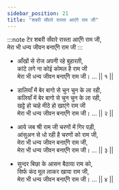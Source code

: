 ```yaml
---
sidebar_position: 21
title: "शबरी सँवारे रास्ता आएंगे राम जी"
---
```


:::note टेर
शबरी सँवारे रास्ता आएँगे राम जी, <br/>
मेरा भी धन्य जीवन बनाएँगे राम जी
:::

- आँखों से रोज अपनी रहे बुहारती, <br/>
कांटे लगे ना कोई कोमल है राम जी <br/>
मेरा भी धन्य जीवन बनाएँगे राम जी। … 	|| १ || 

- डालियाँ में बेर बागो से चुन चुन के ला रही,<br/>
कलियाँ में बेर बागो से चुन चुन के ला रही,<br/>
खट्टे हो चाहे मीठे हो खाएंगे राम जी <br/>
मेरा भी धन्य जीवन बनाएँगे राम जी। … 	|| २ || 

- आये जब श्री राम जी चरणों में गिर पड़ी,<br/>
आंसुअन से धो रही है चरणों को राम जी, <br/>
मेरा भी धन्य जीवन बनाएँगे राम जी,<br/>
मेरा भी धन्य जीवन बनाएँगे राम जी। … 	|| ३ || 

- सुन्दर बिछा के आसन बैठाया राम को,<br/>
सिर्फ कंद मूल लाकर खाया राम जी,<br/>
मेरा भी धन्य जीवन बनाएँगे राम जी। … 	|| ४ || 
